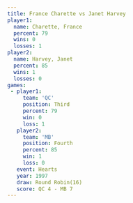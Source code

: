 ```yaml
---
title: France Charette vs Janet Harvey
player1:                
  name: Charette, France
  percent: 79           
  wins: 0               
  losses: 1             
player2:                
  name: Harvey, Janet   
  percent: 85           
  wins: 1               
  losses: 0             
games:
 - player1:         
     team: 'QC'     
     position: Third
     percent: 79    
     win: 0         
     loss: 1        
   player2:          
     team: 'MB'      
     position: Fourth
     percent: 85     
     win: 1          
     loss: 0         
   event: Hearts        
   year: 1997           
   draw: Round Robin(16)
   score: QC 4 - MB 7   
---
```

